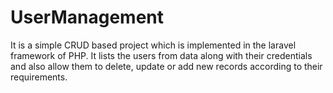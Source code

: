 # UserManagement
It is a simple CRUD based project which is implemented in the laravel framework of PHP. It lists the users from data along with their credentials and also allow them to delete, update or add new records according to their requirements.

